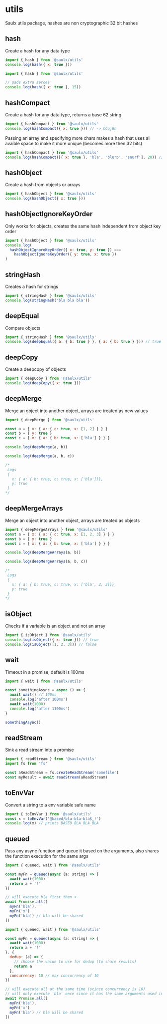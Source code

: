 # utils

Saulx utils package, hashes are non cryptographic 32 bit hashes

## hash

Create a hash for any data type

```javascript
import { hash } from '@saulx/utils'
console.log(hash({ x: true }))
```

```javascript
import { hash } from '@saulx/utils'

// pads extra zeroes
console.log(hash({ x: true }, 15))
```

## hashCompact

Create a hash for any data type, returns a base 62 string

```javascript
import { hashCompact } from '@saulx/utils'
console.log(hashCompact({ x: true })) // -> CCoj0h
```

Passing an array and specifying more chars makes a hash that uses all avaible space to make it more unique (becomes more then 32 bits)

```javascript
import { hashCompact } from '@saulx/utils'
console.log(hashCompact([{ x: true }, 'bla', 'blurp', 'snurf'], 20)) // -> CCoj0hNFgt8MovDmLkmh
```

## hashObject

Create a hash from objects or arrays

```javascript
import { hashObject } from '@saulx/utils'
console.log(hashObject({ x: true }))
```

## hashObjectIgnoreKeyOrder

Only works for objects, creates the same hash independent from object key order

```javascript
import { hashObject } from '@saulx/utils'
console.log(
  hashObjectIgnoreKeyOrder({ x: true, y: true }) ===
    hashObjectIgnoreKeyOrder({ y: true, x: true })
)
```

## stringHash

Creates a hash for strings

```javascript
import { stringHash } from '@saulx/utils'
console.log(stringHash('bla bla bla'))
```

## deepEqual

Compare objects

```javascript
import { stringHash } from '@saulx/utils'
console.log(deepEqual({ a: { b: true } }, { a: { b: true } })) // true
```

## deepCopy

Create a deepcopy of objects

```javascript
import { deepCopy } from '@saulx/utils'
console.log(deepCopy({ x: true }))
```

## deepMerge

Merge an object into another object, arrays are treated as new values

```javascript
import { deepMerge } from '@saulx/utils'

const a = { x: { a: { c: true, x: [1, 2] } } }
const b = { y: true }
const c = { x: { a: { b: true, x: ['bla'] } } }

console.log(deepMerge(a, b))

console.log(deepMerge(a, b, c))

/*
 Logs
 {
   x: { a: { b: true, c: true, x: ['bla']}},
   y: true
 }
*/
```

## deepMergeArrays

Merge an object into another object, arrays are treated as objects

```javascript
import { deepMergeArrays } from '@saulx/utils'
const a = { x: { a: { c: true, x: [1, 2, 3] } } }
const b = { y: true }
const c = { x: { a: { b: true, x: ['bla'] } } }

console.log(deepMergeArrays(a, b))

console.log(deepMergeArrays(a, b, c))

/*
 Logs
 {
   x: { a: { b: true, c: true, x: ['bla', 2, 3]}},
   y: true
 }
*/
```

## isObject

Checks if a variable is an object and not an array

```javascript
import { isObject } from '@saulx/utils'
console.log(isObject({ x: true })) // true
console.log(isObject([1, 2, 3])) // false
```

## wait

Timeout in a promise, default is 100ms

```javascript
import { wait } from '@saulx/utils'

const somethingAsync = async () => {
  await wait() // 100ms
  console.log('after 100ms')
  await wait(1000)
  console.log('after 1100ms')
}

somethingAsync()
```

## readStream

Sink a read stream into a promise

```javascript
import { readStream } from '@saulx/utils'
import fs from 'fs'

const aReadStream = fs.createReadStream('somefile')
const myResult = await readStream(aReadStream)
```

## toEnvVar

Convert a string to a env variable safe name

```javascript
import { toEnvVar } from '@saulx/utils'
const x = toEnvVar('@based/bla-bla-bla$_!')
console.log(x) // prints BASED_BLA_BLA_BLA
```

## queued

Pass any async function and queue it based on the arguments, also shares the function execution for the same args

```javascript
import { queued, wait } from '@saulx/utils'

const myFn = queued(async (a: string) => {
  await wait(1000)
  return a + '!'
})

// will execute bla first then x
await Promise.all([
  myFn('bla'),
  myFn('x')
  myFn('bla') // bla will be shared
])
```

```javascript
import { queued, wait } from '@saulx/utils'

const myFn = queued(async (a: string) => {
  await wait(1000)
  return a + '!'
}, {
  dedup: (a) => {
    // choose the value to use for dedup (to share results)
    return a
  },
  concurrency: 10 // max concurrency of 10
})

// will execute all at the same time (scince concurrency is 10)
// will only execute 'bla' once since it has the same arguments used in id
await Promise.all([
  myFn('bla'),
  myFn('x')
  myFn('bla') // bla will be shared
])
```
